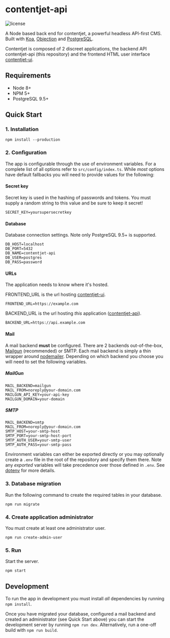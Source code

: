 # contentjet-api

![license](https://img.shields.io/github/license/mashape/apistatus.svg?style=flat-square)

A Node based back end for contentjet, a powerful headless API-first CMS. Built with [Koa](http://koajs.com/), [Objection](http://vincit.github.io/objection.js/) and [PostgreSQL](https://www.postgresql.org/).

Contentjet is composed of 2 discreet applications, the backend API contentjet-api (this repository) and the frontend HTML user interface [contentjet-ui](https://github.com/contentjet/contentjet-ui).

## Requirements

* Node 8+
* NPM 5+
* PostgreSQL 9.5+

## Quick Start

### 1. Installation

```
npm install --production
```

### 2. Configuration

The app is configurable through the use of environment variables. For a complete list of all options refer to `src/config/index.ts`. While _most_ options have default fallbacks you will need to provide values for the following:

#### Secret key

Secret key is used in the hashing of passwords and tokens. You must supply a random string to this value and be sure to keep it secret!

```
SECRET_KEY=yoursupersecretkey
```

#### Database

Database connection settings. Note only PostgreSQL 9.5+ is supported.

```
DB_HOST=localhost
DB_PORT=5432
DB_NAME=contentjet-api
DB_USER=postgres
DB_PASS=password
```

#### URLs

The application needs to know where it's hosted.

FRONTEND_URL is the url hosting [contentjet-ui][contentjet-ui].

```
FRONTEND_URL=https://example.com
```

BACKEND_URL is the url hosting _this_ application ([contentjet-api][contentjet-api]).

```
BACKEND_URL=https://api.example.com
```

#### Mail

A mail backend **must** be configured. There are 2 backends out-of-the-box, [Mailgun](https://www.mailgun.com/) (recommended) or SMTP. Each mail backend is simply a thin wrapper around [nodemailer](https://nodemailer.com). Depending on which backend you choose you will need to set the following variables.

##### MailGun

```
MAIL_BACKEND=mailgun
MAIL_FROM=noreply@your-domain.com
MAILGUN_API_KEY=your-api-key
MAILGUN_DOMAIN=your-domain
```

##### SMTP

```
MAIL_BACKEND=smtp
MAIL_FROM=noreply@your-domain.com
SMTP_HOST=your-smtp-host
SMTP_PORT=your-smtp-host-port
SMTP_AUTH_USER=your-smtp-user
SMTP_AUTH_PASS=your-smtp-pass
```

Environment variables can either be exported directly or you may optionally create a `.env` file in the root of the repository and specify them there. Note any _exported_ variables will take precedence over those defined in `.env`. See [dotenv](https://github.com/motdotla/dotenv) for more details.

### 3. Database migration

Run the following command to create the required tables in your database.

```
npm run migrate
```

### 4. Create application administrator

You must create at least one administrator user.

```
npm run create-admin-user
```

### 5. Run

Start the server.

```
npm start
```

## Development

To run the app in development you must install _all_ dependencies by running `npm install`.

Once you have migrated your database, configured a mail backend and created an administrator (see Quick Start above) you can start the development server by running `npm run dev`. Alternatively, run a one-off build with `npm run build`.

[contentjet-ui]: https://github.com/contentjet/contentjet-ui
[contentjet-api]: https://github.com/contentjet/contentjet-api
